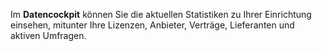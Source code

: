 Im **Datencockpit** können Sie die aktuellen Statistiken zu Ihrer Einrichtung einsehen, mitunter Ihre Lizenzen, Anbieter, Verträge, Lieferanten und aktiven Umfragen. 
